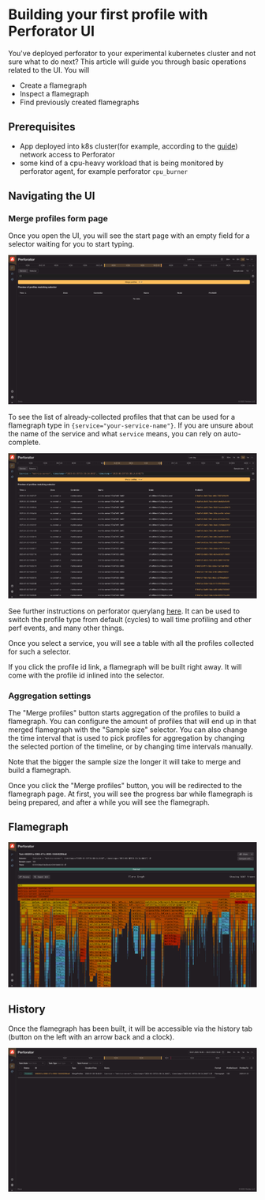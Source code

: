 # Building your first profile with Perforator UI

You've deployed perforator to your experimental kubernetes cluster and not sure what to do next?
This article will guide you through basic operations related to the UI. You will
- Create a flamegraph
- Inspect a flamegraph
- Find previously created flamegraphs

## Prerequisites

- App deployed into k8s cluster(for example, according to the [guide](../guides/helm-chart.md)) network access to Perforator
- some kind of a cpu-heavy workload that is being monitored by perforator agent, for example perforator `cpu_burner`

## Navigating the UI

### Merge profiles form page

Once you open the UI, you will see the start page with an empty field for a selector waiting for you to start typing.

![Initial page of the perforator UI](../../_assets/ui-initial-page.png)

To see the list of already-collected profiles that that can be used for a flamegraph type in `{service="your-service-name"}`. If you are unsure about the name of the service and what `service` means, you can rely on auto-complete.

![Initial page of the perforator UI with filled profiles](../../_assets/ui-initial-filled-page.png)

See further instructions on perforator querylang [here](../reference/querylang.md). It can be used to switch the profile type from default (cycles) to wall time profiling and other perf events, and many other things.

Once you select a service, you will see a table with all the profiles collected for such a selector. 

If you click the profile id link, a flamegraph will be built right away. It will come with the profile id inlined into the selector.

### Aggregation settings

The "Merge profiles" button starts aggregation of the profiles to build a flamegraph. You can configure the amount of profiles that will end up in that merged flamegraph with the "Sample size" selector. You can also change the time interval that is used to pick profiles for aggregation by changing the selected portion of the timeline, or by changing time intervals manually.

Note that the bigger the sample size the longer it will take to merge and build a flamegraph.

Once you click the "Merge profiles" button, you will be redirected to the flamegraph page. At first, you will see the progress bar while flamegraph is being prepared, and after a while you will see the flamegraph.

## Flamegraph

![Perforator UI Flamegraph](../../_assets/ui-flame-page.png)

## History

Once the flamegraph has been built, it will be accessible via the history tab (button on the left with an arrow back and a clock).

![Perforator UI History page](../../_assets/ui-tasks-page.png)